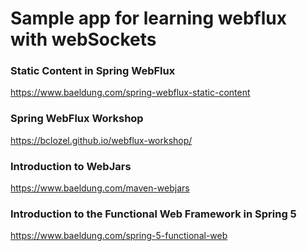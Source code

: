 # Sample app for learning webflux with webSockets 

### Static Content in Spring WebFlux
https://www.baeldung.com/spring-webflux-static-content

### Spring WebFlux Workshop
https://bclozel.github.io/webflux-workshop/

### Introduction to WebJars
https://www.baeldung.com/maven-webjars

### Introduction to the Functional Web Framework in Spring 5
https://www.baeldung.com/spring-5-functional-web
